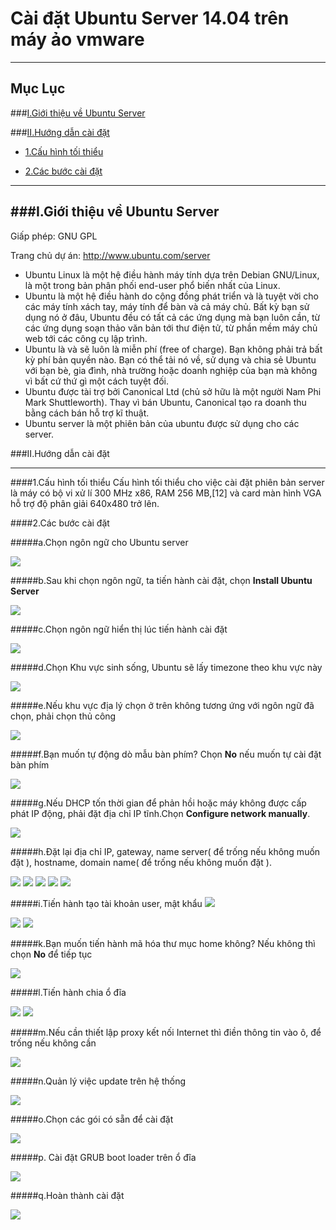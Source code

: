 # Cài đặt Ubuntu Server 14.04 trên máy ảo vmware
----
## Mục Lục

###[I.Giới thiệu về Ubuntu Server](#gioi-thieu)

###[II.Hướng dẫn cài đặt](#cai-dat)

* [1.Cấu hình tối thiểu](#cau-hinh)

* [2.Các bước cài đặt](#cai-dat2)

----


###<a name="gioi-thieu"></a>I.Giới thiệu về Ubuntu Server
----
Giấp phép: GNU GPL

Trang chủ dự án: http://www.ubuntu.com/server
  <ul>
  <li>Ubuntu Linux là một hệ điều hành máy tính dựa trên Debian GNU/Linux, là một trong bản phân phối end-user phổ biến nhất của Linux.</li>
  <li>Ubuntu là một hệ điều hành do cộng đồng phát triển và là tuyệt vời cho các máy tính xách tay, máy tính để bàn và cả máy chủ. Bất kỳ bạn sử dụng nó ở đâu, Ubuntu đều có tất cả các ứng dụng mà bạn luôn cần, từ các ứng dụng soạn thảo văn bản tới thư điện tử, từ phần mềm máy chủ web tới các công cụ lập trình.</li>
  <li>Ubuntu là và sẽ luôn là miễn phí (free of charge). Bạn không phải trả bất kỳ phí bản quyền nào. Bạn có thể tải nó về, sử dụng và chia sẻ Ubuntu với bạn bè, gia đình, nhà trường hoặc doanh nghiệp của bạn mà không vì bất cứ thứ gì một cách tuyệt đối.</li>
  <li>Ubuntu được tài trợ bởi Canonical Ltd (chủ sở hữu là một người Nam Phi Mark Shuttleworth). Thay vì bán Ubuntu, Canonical tạo ra doanh thu bằng cách bán hỗ trợ kĩ thuật. </li>
  <li>Ubuntu server là một phiên bản của ubuntu được sử dụng cho các server.</li>
  </ul>
  
  
###<a name="cai-dat"></a>II.Hướng dẫn cài đặt

----
####<a name="cau-hinh"></a>1.Cấu hình tối thiểu
Cấu hình tối thiểu cho việc cài đặt phiên bản server là máy có bộ vi xử lí 300 MHz x86, RAM 256 MB,[12] và card màn hình VGA hỗ trợ độ phân giải 640x480 trở lên.

####<a name="cai-dat2"></a>2.Các bước cài đặt

#####a.Chọn ngôn ngữ cho Ubuntu server

<img src="https://cloud.githubusercontent.com/assets/16606859/14824519/87b7462c-0c00-11e6-817c-5ec5ce6501b3.png">

#####b.Sau khi chọn ngôn ngữ, ta tiến hành cài đặt, chọn **Install Ubuntu Server**

<img src="https://cloud.githubusercontent.com/assets/16606859/14824578/c2825594-0c00-11e6-8500-e606af1e0b84.png">

#####c.Chọn ngôn ngữ hiển thị lúc tiến hành cài đặt

<img src ="https://cloud.githubusercontent.com/assets/16606859/14824579/c38a9230-0c00-11e6-933d-b15369756fa5.png">

#####d.Chọn Khu vực sinh sống, Ubuntu sẽ lấy timezone theo khu vực này

<img src="https://cloud.githubusercontent.com/assets/16606859/14824581/c44b7892-0c00-11e6-8394-a09e8b284fac.png">

#####e.Nếu khu vực địa lý chọn ở trên không tương ứng với ngôn ngữ đã chọn, phải chọn thủ công

<img src="https://cloud.githubusercontent.com/assets/16606859/14824590/c8195386-0c00-11e6-8634-3ac98119bc25.png">

#####f.Bạn muốn tự động dò mẫu bàn phím? Chọn **No** nếu muốn tự cài đặt bàn phím

<img src ="https://cloud.githubusercontent.com/assets/16606859/14824591/c8396d60-0c00-11e6-800e-f9edda6b33b7.png">

#####g.Nếu DHCP tốn thời gian để phản hồi hoặc máy không được cấp phát IP động, phải đặt địa chỉ IP tĩnh.Chọn **Configure network manually**.

<img src="https://cloud.githubusercontent.com/assets/16606859/14824595/c8642aaa-0c00-11e6-989d-68137b75f8db.png">

#####h.Đặt lại địa chỉ IP, gateway, name server( để trống nếu không muốn đặt ), hostname, domain name( để trống nếu không muốn đặt ).

<img src="https://cloud.githubusercontent.com/assets/16606859/14824594/c86288a8-0c00-11e6-9961-2b6c88c1fd63.png">

<img src="https://cloud.githubusercontent.com/assets/16606859/14824596/c8645412-0c00-11e6-857e-aee9cf10ce3a.png">

<img src="https://cloud.githubusercontent.com/assets/16606859/14824593/c861f154-0c00-11e6-9eeb-08e43bf29d66.png">

<img src="https://cloud.githubusercontent.com/assets/16606859/14824597/c868d546-0c00-11e6-9569-7b216b388237.png">

<img src="https://cloud.githubusercontent.com/assets/16606859/14824598/c87cc286-0c00-11e6-9c2b-b1694ed3d906.png">

#####i.Tiến hành tạo tài khoản user, mật khẩu 
<img src="https://cloud.githubusercontent.com/assets/16606859/14824599/c89173ac-0c00-11e6-8ede-ec0c47f97180.png">

<img src="https://cloud.githubusercontent.com/assets/16606859/14824600/c892b47e-0c00-11e6-992b-6b403ff345ed.png">

<img src="https://cloud.githubusercontent.com/assets/16606859/14824603/c8960a34-0c00-11e6-8bab-6cd4dd519c9f.png">

#####k.Bạn muốn tiến hành mã hóa thư mục home không? Nếu không thì chọn **No** để tiếp tục

<img src="https://cloud.githubusercontent.com/assets/16606859/14824601/c89424ee-0c00-11e6-9403-290cea6d93db.png">

#####l.Tiến hành chia ổ đĩa 

<img src="https://cloud.githubusercontent.com/assets/16606859/14824617/c90e3bd0-0c00-11e6-9676-f3e36643fffb.png">

<img src="https://cloud.githubusercontent.com/assets/16606859/14824618/c92a4fd2-0c00-11e6-91d8-af1155c454b4.png">

#####m.Nếu cần thiết lập proxy kết nối Internet thì điền thông tin vào ô, để trống nếu không cần

<img src="https://cloud.githubusercontent.com/assets/16606859/14824619/c92deb56-0c00-11e6-9d06-4d086eea6d9b.png">

#####n.Quản lý việc update trên hệ thống

<img src="https://cloud.githubusercontent.com/assets/16606859/14824620/c92eda98-0c00-11e6-86ad-b7ab61f4442d.png">

#####o.Chọn các gói có sẵn để cài đặt

<img src="https://cloud.githubusercontent.com/assets/16606859/14824621/c93102b4-0c00-11e6-93e6-e1b831d4a4d3.png">

#####p. Cài đặt GRUB boot loader trên ổ đĩa

<img src="https://cloud.githubusercontent.com/assets/16606859/14824622/c934bc56-0c00-11e6-881f-4d50d8241622.png">

#####q.Hoàn thành cài đặt

<img src="https://cloud.githubusercontent.com/assets/16606859/14824624/c93e590a-0c00-11e6-8592-da20e6968379.png">
